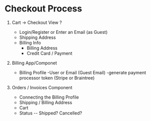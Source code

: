 # Checkout Process

1. Cart -> Checkout View
    ?
    - Login/Register or Enter an Email (as Guest)
    - Shipping Address
    - Billing Info
        - Billing Address
        - Credit Card / Payment

2. Billing App/Componet
    - Billing Profile
        -User or Email (Guest Email)
        -generate payment processor token (Stripe or Braintree)

3. Orders / Invoices Component
    - Connecting the Billing Profile
    - Shipping / Billing Address
    - Cart
    - Status -- Shipped? Cancelled?